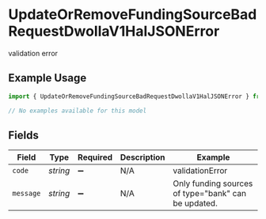 # UpdateOrRemoveFundingSourceBadRequestDwollaV1HalJSONError

validation error

## Example Usage

```typescript
import { UpdateOrRemoveFundingSourceBadRequestDwollaV1HalJSONError } from "dwolla/models/errors";

// No examples available for this model
```

## Fields

| Field                                               | Type                                                | Required                                            | Description                                         | Example                                             |
| --------------------------------------------------- | --------------------------------------------------- | --------------------------------------------------- | --------------------------------------------------- | --------------------------------------------------- |
| `code`                                              | *string*                                            | :heavy_minus_sign:                                  | N/A                                                 | validationError                                     |
| `message`                                           | *string*                                            | :heavy_minus_sign:                                  | N/A                                                 | Only funding sources of type="bank" can be updated. |